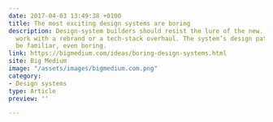 ```yaml
---
date: 2017-04-03 13:49:38 +0100
title: The most exciting design systems are boring
description: Design-system builders should resist the lure of the new. Don’t confuse design-system
  work with a rebrand or a tech-stack overhaul. The system’s design patterns should
  be familiar, even boring.
link: https://bigmedium.com/ideas/boring-design-systems.html
site: Big Medium
image: "/assets/images/bigmedium.com.png"
category:
- Design systems
type: Article
preview: ''

---
```

